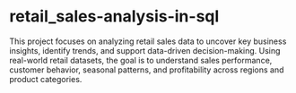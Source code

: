 # retail_sales-analysis-in-sql
This project focuses on analyzing retail sales data to uncover key business insights, identify trends, and support data-driven decision-making. Using real-world retail datasets, the goal is to understand sales performance, customer behavior, seasonal patterns, and profitability across regions and product categories.
